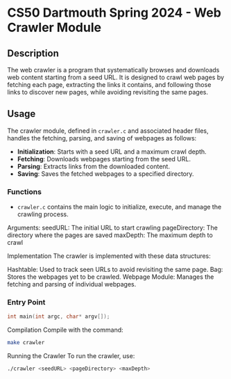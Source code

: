 # CS50 Dartmouth Spring 2024 - Web Crawler Module

## Description
The web crawler is a program that systematically browses and downloads web content starting from a seed URL. It is designed to crawl web pages by fetching each page, extracting the links it contains, and following those links to discover new pages, while avoiding revisiting the same pages.

## Usage
The crawler module, defined in `crawler.c` and associated header files, handles the fetching, parsing, and saving of webpages as follows:

- **Initialization**: Starts with a seed URL and a maximum crawl depth.
- **Fetching**: Downloads webpages starting from the seed URL.
- **Parsing**: Extracts links from the downloaded content.
- **Saving**: Saves the fetched webpages to a specified directory.

### Functions
- `crawler.c` contains the main logic to initialize, execute, and manage the crawling process.

Arguments:
seedURL: The initial URL to start crawling
pageDirectory: The directory where the pages are saved
maxDepth: The maximum depth to crawl

Implementation
The crawler is implemented with these data structures:

Hashtable: Used to track seen URLs to avoid revisiting the same page.
Bag: Stores the webpages yet to be crawled.
Webpage Module: Manages the fetching and parsing of individual webpages.

### Entry Point
```c
int main(int argc, char* argv[]);
```

Compilation
Compile with the command:

```bash
make crawler
```
Running the Crawler
To run the crawler, use:

```bash
./crawler <seedURL> <pageDirectory> <maxDepth>
```



